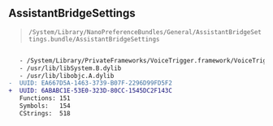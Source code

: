 ## AssistantBridgeSettings

> `/System/Library/NanoPreferenceBundles/General/AssistantBridgeSettings.bundle/AssistantBridgeSettings`

```diff

   - /System/Library/PrivateFrameworks/VoiceTrigger.framework/VoiceTrigger
   - /usr/lib/libSystem.B.dylib
   - /usr/lib/libobjc.A.dylib
-  UUID: EA667D5A-1463-3739-B07F-2296D99FD5F2
+  UUID: 6ABABC1E-53E0-323D-80CC-1545DC2F143C
   Functions: 151
   Symbols:   154
   CStrings:  518

```
